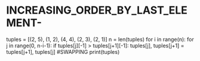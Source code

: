 # INCREASING_ORDER_BY_LAST_ELEMENT-
tuples = [(2, 5), (1, 2), (4, 4), (2, 3), (2, 1)]
n = len(tuples)
for i in range(n):
    for j in range(0, n-i-1):
        if tuples[j][-1] > tuples[j+1][-1]:
            tuples[j], tuples[j+1] = tuples[j+1], tuples[j] #SWAPPING
print(tuples)
